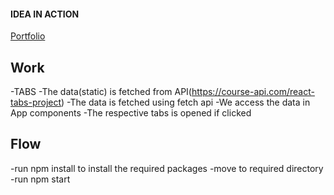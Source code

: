 #### IDEA IN ACTION

[Portfolio](https://gatsby-strapi-portfolio-project.netlify.app/)


## Work
-TABS 
-The data(static) is fetched from API(https://course-api.com/react-tabs-project)
-The data is fetched using fetch api 
-We access the data in App components 
-The respective tabs is opened if clicked 

## Flow
-run npm install to install the required packages
 -move to required directory 
 -run npm start